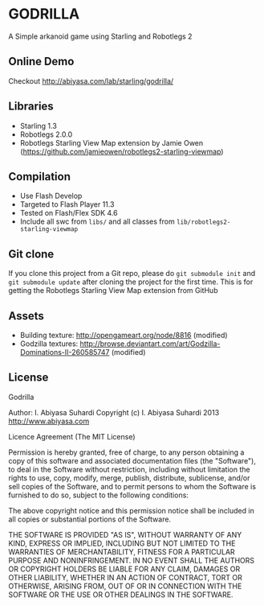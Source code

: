 # GODRILLA
A Simple arkanoid game using Starling and Robotlegs 2

## Online Demo
Checkout http://abiyasa.com/lab/starling/godrilla/

## Libraries
- Starling 1.3
- Robotlegs 2.0.0
- Robotlegs Starling View Map extension by Jamie Owen (https://github.com/jamieowen/robotlegs2-starling-viewmap)

## Compilation
- Use Flash Develop
- Targeted to Flash Player 11.3
- Tested on Flash/Flex SDK 4.6
- Include all swc from `libs/` and all classes from `lib/robotlegs2-starling-viewmap`

## Git clone
If you clone this project from a Git repo, please do `git submodule init` and `git submodule update` after cloning
the project for the first time. This is for getting the Robotlegs Starling View Map extension from GitHub

## Assets
- Building texture: http://opengameart.org/node/8816 (modified)
- Godzilla textures: http://browse.deviantart.com/art/Godzilla-Dominations-II-260585747 (modified)

## License
Godrilla

Author: I. Abiyasa Suhardi
Copyright (c) I. Abiyasa Suhardi 2013
http://www.abiyasa.com

Licence Agreement (The MIT License)

Permission is hereby granted, free of charge, to any person obtaining a copy of this software and associated documentation files (the "Software"), to deal in the Software without restriction, including without limitation the rights to use, copy, modify, merge, publish, distribute, sublicense, and/or sell copies of the Software, and to permit persons to whom the Software is furnished to do so, subject to the following conditions:

The above copyright notice and this permission notice shall be included in all copies or substantial portions of the Software.

THE SOFTWARE IS PROVIDED "AS IS", WITHOUT WARRANTY OF ANY KIND, EXPRESS OR IMPLIED, INCLUDING BUT NOT LIMITED TO THE WARRANTIES OF MERCHANTABILITY, FITNESS FOR A PARTICULAR PURPOSE AND NONINFRINGEMENT. IN NO EVENT SHALL THE AUTHORS OR COPYRIGHT HOLDERS BE LIABLE FOR ANY CLAIM, DAMAGES OR OTHER LIABILITY, WHETHER IN AN ACTION OF CONTRACT, TORT OR OTHERWISE, ARISING FROM, OUT OF OR IN CONNECTION WITH THE SOFTWARE OR THE USE OR OTHER DEALINGS IN THE SOFTWARE.
